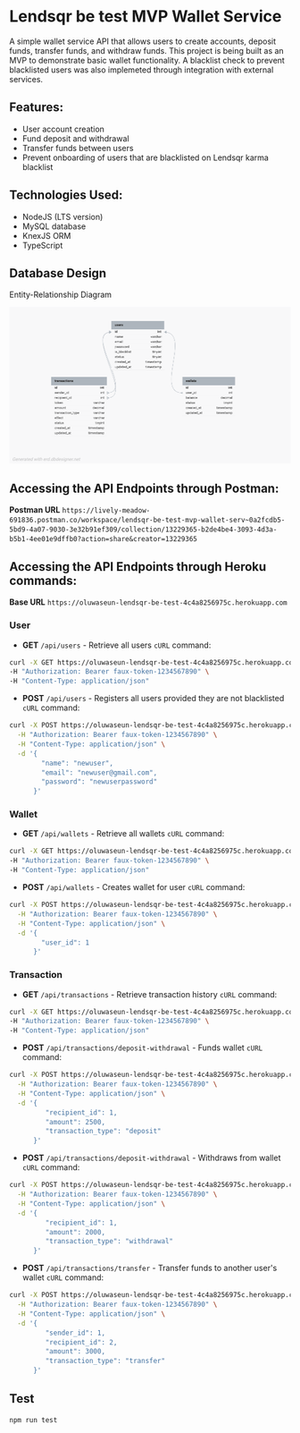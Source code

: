 # Lendsqr be test MVP Wallet Service

A simple wallet service API that allows users to create accounts, deposit funds,
transfer funds, and withdraw funds. This project is being built as an MVP to
demonstrate basic wallet functionality. A blacklist check to prevent blacklisted
users was also implemeted through integration with external services.

## Features:

- User account creation
- Fund deposit and withdrawal
- Transfer funds between users
- Prevent onboarding of users that are blacklisted on Lendsqr karma blacklist

## Technologies Used:

- NodeJS (LTS version)
- MySQL database
- KnexJS ORM
- TypeScript

## Database Design

Entity-Relationship Diagram

![Entity-Relationship Diagram](src/er-diagram.png)

## Accessing the API Endpoints through Postman:

**Postman URL**
`https://lively-meadow-691836.postman.co/workspace/lendsqr-be-test-mvp-wallet-serv~0a2fcdb5-5bd9-4a07-9030-3e32b91ef309/collection/13229365-b2de4be4-3093-4d3a-b5b1-4ee01e9dffb0?action=share&creator=13229365`

## Accessing the API Endpoints through Heroku commands:

**Base URL** `https://oluwaseun-lendsqr-be-test-4c4a8256975c.herokuapp.com`

### User

- **GET** `/api/users` - Retrieve all users `cURL` command:

```bash
curl -X GET https://oluwaseun-lendsqr-be-test-4c4a8256975c.herokuapp.com/api/users \
-H "Authorization: Bearer faux-token-1234567890" \
-H "Content-Type: application/json"
```

- **POST** `/api/users` - Registers all users provided they are not blacklisted
  `cURL` command:

```bash
curl -X POST https://oluwaseun-lendsqr-be-test-4c4a8256975c.herokuapp.com/api/users \
  -H "Authorization: Bearer faux-token-1234567890" \
  -H "Content-Type: application/json" \
  -d '{
        "name": "newuser",
        "email": "newuser@gmail.com",
        "password": "newuserpassword"
      }'
```

### Wallet

- **GET** `/api/wallets` - Retrieve all wallets `cURL` command:

```bash
curl -X GET https://oluwaseun-lendsqr-be-test-4c4a8256975c.herokuapp.com/api/wallets \
-H "Authorization: Bearer faux-token-1234567890" \
-H "Content-Type: application/json"
```

- **POST** `/api/wallets` - Creates wallet for user `cURL` command:

```bash
curl -X POST https://oluwaseun-lendsqr-be-test-4c4a8256975c.herokuapp.com/api/wallets \
  -H "Authorization: Bearer faux-token-1234567890" \
  -H "Content-Type: application/json" \
  -d '{
        "user_id": 1
      }'
```

### Transaction

- **GET** `/api/transactions` - Retrieve transaction history `cURL` command:

```bash
curl -X GET https://oluwaseun-lendsqr-be-test-4c4a8256975c.herokuapp.com/api/transactions \
-H "Authorization: Bearer faux-token-1234567890" \
-H "Content-Type: application/json"
```

- **POST** `/api/transactions/deposit-withdrawal` - Funds wallet `cURL` command:

```bash
curl -X POST https://oluwaseun-lendsqr-be-test-4c4a8256975c.herokuapp.com/api/transactions/deposit-withdrawal \
  -H "Authorization: Bearer faux-token-1234567890" \
  -H "Content-Type: application/json" \
  -d '{
         "recipient_id": 1,
         "amount": 2500,
         "transaction_type": "deposit"
      }'
```

- **POST** `/api/transactions/deposit-withdrawal` - Withdraws from wallet `cURL`
  command:

```bash
curl -X POST https://oluwaseun-lendsqr-be-test-4c4a8256975c.herokuapp.com/api/transactions/deposit-withdrawal \
  -H "Authorization: Bearer faux-token-1234567890" \
  -H "Content-Type: application/json" \
  -d '{
         "recipient_id": 1,
         "amount": 2000,
         "transaction_type": "withdrawal"
      }'
```

- **POST** `/api/transactions/transfer` - Transfer funds to another user's
  wallet `cURL` command:

```bash
curl -X POST https://oluwaseun-lendsqr-be-test-4c4a8256975c.herokuapp.com/api/transactions/transfer \
  -H "Authorization: Bearer faux-token-1234567890" \
  -H "Content-Type: application/json" \
  -d '{
         "sender_id": 1,
         "recipient_id": 2,
         "amount": 3000,
         "transaction_type": "transfer"
      }'
```

## Test

```bash
npm run test
```
